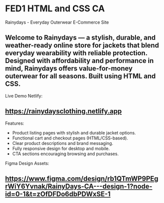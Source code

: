 # FED1 HTML and CSS CA

Rainydays - Everyday Outerwear E-Commerce Site

## Welcome to Rainydays — a stylish, durable, and weather-ready online store for jackets that blend everyday wearability with reliable protection. Designed with affordability and performance in mind, Rainydays offers value-for-money outerwear for all seasons. Built using HTML and CSS.

Live Demo Netlify:

## https://rainydaysclothing.netlify.app

Features:

- Product listing pages with stylish and durable jacket options.
- Functional cart and checkout pages (HTML/CSS-based).
- Clear product descriptions and brand messaging.
- Fully responsive design for desktop and mobile.
- CTA sections encouraging browsing and purchases.

Figma Design Assets:

## https://www.figma.com/design/rb1QTmWP9PEgrWiY6Yvnak/RainyDays-CA---design-1?node-id=0-1&t=zOfDFDo6dbPDWxSE-1
